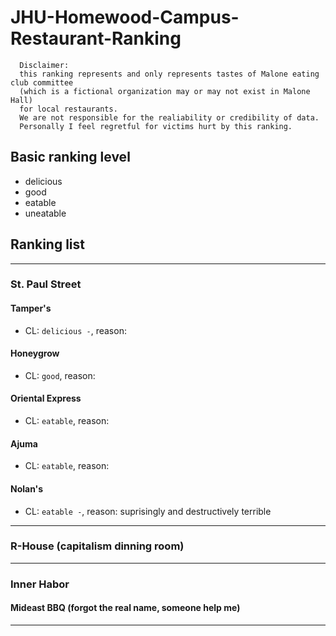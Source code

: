 # JHU-Homewood-Campus-Restaurant-Ranking
```
  Disclaimer: 
  this ranking represents and only represents tastes of Malone eating club committee
  (which is a fictional organization may or may not exist in Malone Hall)
  for local restaurants.
  We are not responsible for the realiability or credibility of data.
  Personally I feel regretful for victims hurt by this ranking.
```
## Basic ranking level
* delicious
* good
* eatable
* uneatable

## Ranking list

***
### St. Paul Street

#### Tamper's
* CL: `delicious -`, reason: 

#### Honeygrow
* CL: `good`, reason: 

#### Oriental Express
* CL: `eatable`, reason: 

#### Ajuma
* CL: `eatable`, reason: 

#### Nolan's
* CL: `eatable -`, reason: suprisingly and destructively terrible
***
### R-House (capitalism dinning room)

***

### Inner Habor

#### Mideast BBQ (forgot the real name, someone help me)
***
